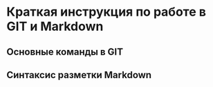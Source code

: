 # Краткая инструкция по работе в GIT и Markdown
## Основные команды в GIT

## Синтаксис разметки Markdown
